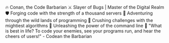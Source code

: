 🔥 Conan, the Code Barbarian
⚔️ Slayer of Bugs | Master of the Digital Realm
🛡️ Forging code with the strength of a thousand servers
🌄 Adventuring through the wild lands of programming
💪 Crushing challenges with the mightiest algorithms
🔮 Unleashing the power of the command line
📜 "What is best in life? To code your enemies, see your programs run, and hear the cheers of users!" - Codean the Barbarian

<!---
chrisanilao/chrisanilao is a ✨ special ✨ repository because its `README.md` (this file) appears on your GitHub profile.
You can click the Preview link to take a look at your changes.
--->
